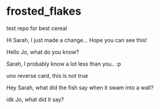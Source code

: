 # frosted_flakes
test repo for best cereal

Hi Sarah, I just made a change... Hope you can see this!



Hello Jo, what do you know? 

Sarah, I probably know a lot less than you.. :p

uno reverse card, this is not true

Hey Sarah, what did the fish say when it swam into a wall?

idk Jo, what did it say?
